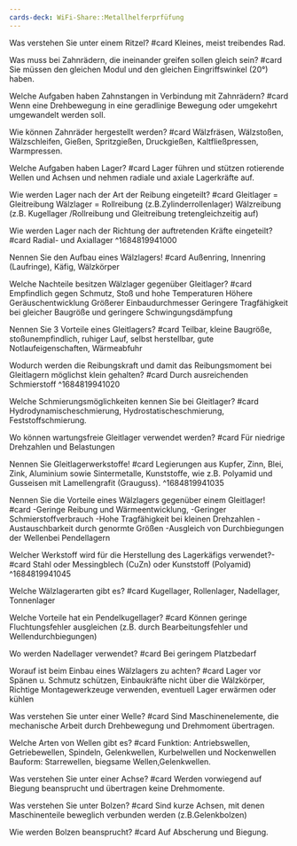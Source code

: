 ```yaml
---
cards-deck: WiFi-Share::Metallhelferprfüfung
---
```


Was verstehen Sie unter einem Ritzel? #card 
Kleines, meist treibendes Rad.

Was muss bei Zahnrädern, die ineinander greifen sollen gleich sein? #card
Sie müssen den gleichen Modul und den gleichen Eingriffswinkel (20°) haben.

Welche Aufgaben haben Zahnstangen in Verbindung mit Zahnrädern? #card 
Wenn eine Drehbewegung in eine geradlinige Bewegung oder umgekehrt umgewandelt werden soll.

Wie können Zahnräder hergestellt werden? #card
Wälzfräsen,
Wälzstoßen,
Wälzschleifen,
Gießen,
Spritzgießen,
Druckgießen,
Kaltfließpressen,
Warmpressen.

Welche Aufgaben haben Lager? #card 
Lager führen und stützen rotierende Wellen und Achsen und nehmen radiale und axiale Lagerkräfte auf.

Wie werden Lager nach der Art der Reibung eingeteilt? #card
Gleitlager = Gleitreibung
Wälzlager = Rollreibung (z.B.Zylinderrollenlager)
Wälzreibung (z.B. Kugellager /Rollreibung und Gleitreibung tretengleichzeitig auf)

Wie werden Lager nach der Richtung der auftretenden Kräfte eingeteilt? #card
Radial- und Axiallager
^1684819941000

Nennen Sie den Aufbau eines Wälzlagers! #card
Außenring,
Innenring (Laufringe),
Käfig,
Wälzkörper

Welche Nachteile besitzen Wälzlager gegenüber Gleitlager? #card
Empfindlich
gegen Schmutz,
Stoß und hohe Temperaturen
Höhere Geräuschentwicklung
Größerer Einbaudurchmesser
Geringere Tragfähigkeit bei gleicher Baugröße und geringere Schwingungsdämpfung

Nennen Sie 3 Vorteile eines Gleitlagers? #card
Teilbar,
kleine Baugröße,
stoßunempfindlich,
ruhiger Lauf,
selbst herstellbar,
gute Notlaufeigenschaften,
Wärmeabfuhr

Wodurch werden die Reibungskraft und damit das Reibungsmoment bei
Gleitlagern möglichst klein gehalten? #card
Durch ausreichenden Schmierstoff
^1684819941020

Welche Schmierungsmöglichkeiten kennen Sie bei Gleitlager? #card
Hydrodynamischeschmierung,
Hydrostatischeschmierung,
Feststoffschmierung.

Wo können wartungsfreie Gleitlager verwendet werden? #card
Für niedrige Drehzahlen und Belastungen

Nennen Sie Gleitlagerwerkstoffe! #card
Legierungen aus Kupfer, Zinn, Blei, Zink, Aluminium
sowie Sintermetalle, Kunststoffe, wie z.B. Polyamid und Gusseisen mit Lamellengrafit (Grauguss).
^1684819941035

Nennen Sie die Vorteile eines Wälzlagers gegenüber einem Gleitlager! #card
-Geringe Reibung und Wärmeentwicklung,
-Geringer Schmierstoffverbrauch
-Hohe Tragfähigkeit bei kleinen Drehzahlen
-Austauschbarkeit durch genormte Größen
-Ausgleich von Durchbiegungen der Wellenbei Pendellagern

Welcher Werkstoff wird für die Herstellung des Lagerkäfigs verwendet?-
 #card
Stahl oder Messingblech (CuZn) oder Kunststoff (Polyamid)
^1684819941045

Welche Wälzlagerarten gibt es? #card
Kugellager,
Rollenlager,
Nadellager,
Tonnenlager

Welche Vorteile hat ein Pendelkugellager? #card
Können geringe Fluchtungsfehler ausgleichen (z.B. durch Bearbeitungsfehler und Wellendurchbiegungen)

Wo werden Nadellager verwendet? #card
Bei geringem Platzbedarf

Worauf ist beim Einbau eines Wälzlagers zu achten? #card
Lager vor Spänen
u. Schmutz schützen,
Einbaukräfte nicht über die Wälzkörper,
Richtige Montagewerkzeuge verwenden,
eventuell Lager erwärmen oder kühlen

Was verstehen Sie unter einer Welle? #card
Sind Maschinenelemente, die mechanische Arbeit durch Drehbewegung und Drehmoment übertragen.

Welche Arten von Wellen gibt es? #card
Funktion:
Antriebswellen, Getriebewellen,
Spindeln, Gelenkwellen, Kurbelwellen und Nockenwellen
Bauform:
Starrewellen, biegsame Wellen,Gelenkwellen.

Was verstehen Sie unter einer Achse? #card
Werden vorwiegend auf Biegung
beansprucht und übertragen keine Drehmomente.

Was verstehen Sie unter Bolzen? #card
Sind kurze Achsen, mit denen Maschinenteile beweglich verbunden werden (z.B.Gelenkbolzen)

Wie werden Bolzen beansprucht? #card
Auf Abscherung und Biegung.
